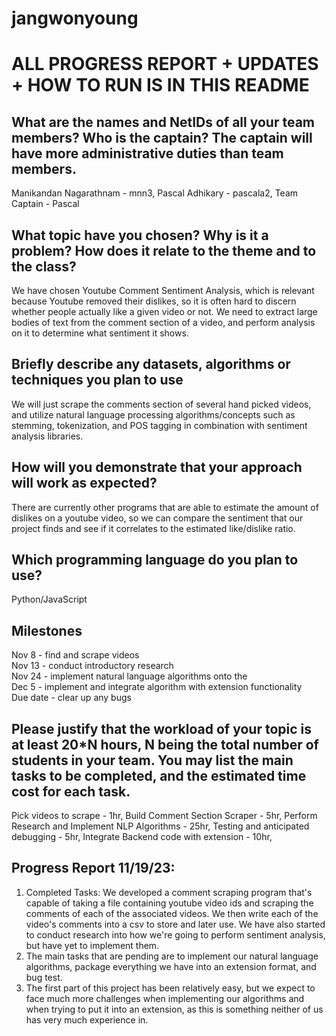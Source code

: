 # jangwonyoung

# ALL PROGRESS REPORT + UPDATES + HOW TO RUN IS IN THIS README

## What are the names and NetIDs of all your team members? Who is the captain? The captain will have more administrative duties than team members.
Manikandan Nagarathnam - mnn3, 
Pascal Adhikary - pascala2, 
Team Captain - Pascal

## What topic have you chosen? Why is it a problem? How does it relate to the theme and to the class?
We have chosen Youtube Comment Sentiment Analysis, which is relevant because Youtube removed their dislikes, so it is often hard to discern whether people actually like a given video or not. We need to extract large bodies of text from the comment section of a video, and perform analysis on it to determine what sentiment it shows. 

## Briefly describe any datasets, algorithms or techniques you plan to use
We will just scrape the comments section of several hand picked videos, and utilize natural language processing algorithms/concepts such as stemming, tokenization, and POS tagging in combination with sentiment analysis libraries. 

## How will you demonstrate that your approach will work as expected? 
There are currently other programs that are able to estimate the amount of dislikes on a youtube video, so we can compare the sentiment that our project finds and see if it correlates to the estimated like/dislike ratio.

## Which programming language do you plan to use?
Python/JavaScript

## Milestones
Nov 8 - find and scrape videos  
Nov 13 - conduct introductory research  
Nov 24 - implement natural language algorithms onto the  
Dec 5 - implement and integrate algorithm with extension functionality  
Due date - clear up any bugs  

## Please justify that the workload of your topic is at least 20*N hours, N being the total number of students in your team. You may list the main tasks to be completed, and the estimated time cost for each task.
Pick videos to scrape - 1hr, 
Build Comment Section Scraper - 5hr, 
Perform Research and Implement NLP Algorithms - 25hr, 
Testing and anticipated debugging - 5hr, 
Integrate Backend code with extension - 10hr, 

## Progress Report 11/19/23:
1) Completed Tasks: We developed a comment scraping program that's capable of taking a file containing youtube video ids and scraping the comments of each of the associated videos. We then write each of the video's comments into a csv to store and later use. We have also started to conduct research into how we're going to perform sentiment analysis, but have yet to implement them.
2) The main tasks that are pending are to implement our natural language algorithms, package everything we have into an extension format, and bug test.
3) The first part of this project has been relatively easy, but we expect to face much more challenges when implementing our algorithms and when trying to put it into an extension, as this is something neither of us has very much experience in.
